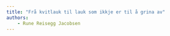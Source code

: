 ```yaml
---
title: "Frå kvitlauk til lauk som ikkje er til å grina av"
authors:
    - Rune Reisegg Jacobsen
---
```

